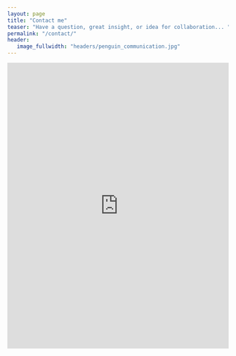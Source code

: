 ```yaml
---
layout: page
title: "Contact me"
teaser: "Have a question, great insight, or idea for collaboration... "
permalink: "/contact/"
header:
   image_fullwidth: "headers/penguin_communication.jpg"
---
```


<div class="panel">
<iframe width="100%" height="650" frameborder="0" scrolling="no" src="https://halexand.wufoo.com/forms/z16qqusy126hs7b/"></iframe>
</div>



